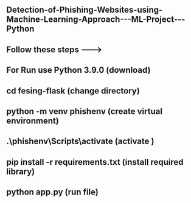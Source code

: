 ## Detection-of-Phishing-Websites-using-Machine-Learning-Approach---ML-Project---Python
## Follow these steps --->
## For Run use Python 3.9.0 (download)
## cd fesing-flask (change directory)
## python -m venv phishenv (create virtual environment)
## .\phishenv\Scripts\activate (activate )
## pip install -r requirements.txt (install required library)
## python app.py (run file)
